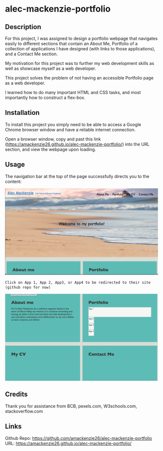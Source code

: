 # alec-mackenzie-portfolio

## Description

For this project, I was assigned to design a portfolio webpage that navigates easily to different sections that contain an About Me, Portfolio of a collection of applications I have designed (with links to those applications), and a Contact Me section. 

My motivation for this project was to further my web development skills as well as showcase myself as a web developer. 

This project solves the problem of not having an accessible Portfolio page as a web developer.

I learned how to do many important HTML and CSS tasks, and most importantly how to construct a flex-box.

## Installation

To install this project you simply need to be able to access a Google Chrome browser window and have a reliable internet connection. 

Open a browser window, copy and past this link (https://amackenzie26.github.io/alec-mackenzie-portfolio/) into the URL section, and view the webpage upon loading. 

## Usage

The navigation bar at the top of the page successfully directs you to the content:

![nav](images/pagelayout.png)
  
    Click on App 1, App 2, App3, or App4 to be redirected to their site (github repo for now)
 
 ![nav](images/Screen%20Shot%202021-09-21%20at%209.11.56%20PM.png)
    
## Credits

Thank you for assistance from BCB, pexels.com, W3schools.com, stackoverflow.com

## Links

Github Repo: https://github.com/amackenzie26/alec-mackenzie-portfolio
URL: https://amackenzie26.github.io/alec-mackenzie-portfolio/
